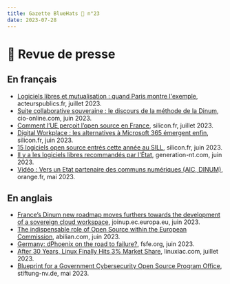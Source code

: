 ```yaml
---
title: Gazette BlueHats 🧢 n°23
date: 2023-07-28
---
```


# 📰 Revue de presse

## En français

- [Logiciels libres et mutualisation : quand Paris montre l'exemple](https://acteurspublics.fr/articles/logiciels-libres-et-mutualisation-quand-paris-montre-lexemple), acteurspublics.fr, juillet 2023.
- [Suite collaborative souveraine : le discours de la méthode de la Dinum](https://www.cio-online.com/actualites/lire-suite-collaborative-souveraine-le-discours-de-la-methode-de-la-dinum-14978.html), cio-online.com, juin 2023.
- [Comment l’UE perçoit l’open source en France](https://www.silicon.fr/comment-ue-percoit-open-source-france-469390.html), silicon.fr, juillet 2023.
- [Digital Workplace : les alternatives à Microsoft 365 émergent enfin](https://www.silicon.fr/digital-workplace-les-alternatives-a-microsoft-365-emergent-enfin-468763.html), silicon.fr, juin 2023.
- [15 logiciels open source entrés cette année au SILL](https://www.silicon.fr/15-logiciels-open-source-sill-468648.html), silicon.fr, juin 2023.
- [Il y a les logiciels libres recommandés par l'État](https://www.generation-nt.com/actualites/logiciels-libres-recommandes-etat-nouveau-design-sill-2037031), generation-nt.com, juin 2023.
- [Vidéo : Vers un Etat partenaire des communs numériques (AIC, DINUM)](https://video-streaming.orange.fr/high-tech-science/aic-vers-un-etat-partenaire-des-communs-numeriques-CNT0000024Z70N.html), orange.fr, mai 2023.

## En anglais

- [France’s Dinum new roadmap moves furthers towards the development of a sovereign cloud workspace](https://joinup.ec.europa.eu/collection/open-source-observatory-osor/news/frances-dinum-roadmap-towards-sovereign-cloud), joinup.ec.europa.eu, juin 2023.
- [The indispensable role of Open Source within the European Commission](https://abilian.com/en/news/eu-ospo-2023/), abilian.com, juin 2023.
- [Germany: dPhoenix on the road to failure?](https://fsfe.org/news/2023/news-20230606-01.fr.html), fsfe.org, juin 2023. 
- [After 30 Years, Linux Finally Hits 3% Market Share](https://linuxiac.com/linux-hits-3-percent-market-share/), linuxiac.com, juillet 2023.
- [Blueprint for a Government Cybersecurity Open Source Program Office](https://www.stiftung-nv.de/en/publication/fostering-open-source-software-security), stiftung-nv.de, mai 2023.
